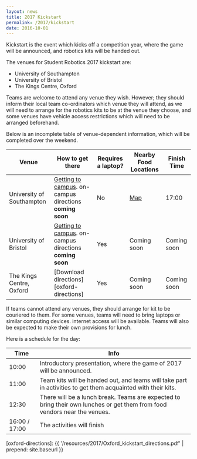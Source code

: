 ```yaml
---
layout: news
title: 2017 Kickstart
permalink: /2017/kickstart
date: 2016-10-01
---
```


Kickstart is the event which kicks off a competition year, where the game will be announced, and robotics kits will be handed out.

The venues for Student Robotics 2017 kickstart are:

- University of Southampton
- University of Bristol
- The Kings Centre, Oxford

Teams are welcome to attend any venue they wish. However; they should inform their local team co-ordinators which venue they will attend, as we will need to arrange for the robotics kits to be at the venue they choose, and some venues have vehicle access restrictions which will need to be arranged beforehand.

Below is an incomplete table of venue-dependent information, which will be completed over the weekend.

| Venue                     | How to get there                                     | Requires a laptop? | Nearby Food Locations | Finish Time |
|---------------------------|------------------------------------------------------|--------------------|-----------------------|-------------|
| University of Southampton | [Getting to campus][soton-campus-directions]. on-campus directions **coming soon** | No                 | [Map][soton-food-map] | 17:00 |
| University of Bristol     | [Getting to campus][bris-campus-directions]. on-campus directions **coming soon** | Yes                | Coming soon  | Coming soon |
| The Kings Centre, Oxford  | [Download directions][oxford-directions]             | Yes                | Coming soon | Coming soon |

If teams cannot attend any venues, they should arrange for kit to be couriered to them. For some venues, teams will need to bring laptops or similar computing devices. internet access will be available. Teams will also be expected to make their own provisions for lunch.

Here is a schedule for the day:

|  Time  | Info |
|--------|------|
| 10:00  | Introductory presentation, where the game of 2017 will be announced. |
| 11:00  |Team kits will be handed out, and teams will take part in activities to get them acquainted with their kits. |
| 12:30  | There will be a lunch break. Teams are expected to bring their own lunches or get them from food vendors near the venues. |
|16:00 / 17:00| The activities will finish |

[soton-food-map]: https://goo.gl/Np9L1e

[oxford-directions]: {{ '/resources/2017/Oxford_kickstart_directions.pdf' | prepend: site.baseurl }}

[soton-campus-directions]: http://www.southampton.ac.uk/about/visit/getting-to-our-campuses.page#highfield
[bris-campus-directions]: http://www.bris.ac.uk/maps/directions/
